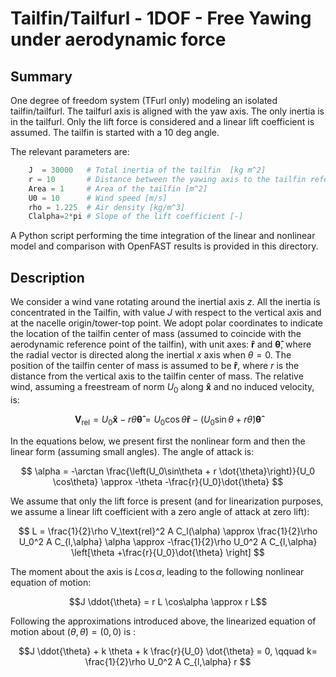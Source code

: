 # Tailfin/Tailfurl - 1DOF - Free Yawing under aerodynamic force

## Summary
One degree of freedom system (TFurl only) modeling an isolated tailfin/tailfurl.  The tailfurl axis is aligned with the yaw axis.  The only inertia is in the tailfurl. Only the lift force is considered and a linear lift coefficient is assumed. The tailfin is started with a 10 deg angle.

The relevant parameters are:

```python
    J  = 30000   # Total inertia of the tailfin  [kg m^2]
    r = 10       # Distance between the yawing axis to the tailfin reference point/aerodynamic center [m]
    Area = 1     # Area of the tailfin [m^2]
    U0 = 10      # Wind speed [m/s]
    rho = 1.225  # Air density [kg/m^3]
    Clalpha=2*pi # Slope of the lift coefficient [-]
```

A Python script performing the time integration of the linear and nonlinear model and comparison with OpenFAST results is provided in this directory.


## Description
We consider a wind vane rotating around the inertial axis $z$. All the inertia is concentrated in the Tailfin, with value $J$ with respect to the vertical axis and at the nacelle origin/tower-top point.
We adopt polar coordinates to indicate the location of the tailfin center of mass (assumed to coincide with the aerodynamic reference point of the tailfin), with unit axes:
$\boldsymbol{\hat{r}}$
and
$\boldsymbol{\hat{\theta}}$, where the radial vector is directed along the inertial $x$ axis when $\theta=0$. 
The position of the tailfin center of mass is assumed to be $\boldsymbol{\hat{r}}$, where $r$ is the distance from the vertical axis to the tailfin center of mass.
The relative wind, assuming a freestream of norm $U_0$ along $\boldsymbol{\hat{x}}$ and no induced velocity, is: 

$$ \boldsymbol{V}_\text{rel}= U_0  \boldsymbol{\hat{x}} - r \dot{\theta} \boldsymbol{\hat{\theta}} = U_0 \cos\theta \boldsymbol{\hat{r}} - \left(U_0\sin\theta + r \dot{\theta}\right) \boldsymbol{\hat{\theta}}$$


In the equations below, we present first the nonlinear form and then the linear form (assuming small angles). The angle of attack is:

$$ \alpha = -\arctan \frac{\left(U_0\sin\theta + r \dot{\theta}\right)}{U_0 \cos\theta} \approx -\theta -\frac{r}{U_0}\dot{\theta} $$



We assume that only the lift force is present (and for linearization purposes, we assume a linear lift coefficient with a zero angle of attack at zero lift):

$$ L = \frac{1}{2}\rho V_\text{rel}^2 A C_l(\alpha) \approx  \frac{1}{2}\rho U_0^2 A C_{l,\alpha} \alpha   \approx  -\frac{1}{2}\rho U_0^2 A C_{l,\alpha} \left[\theta +\frac{r}{U_0}\dot{\theta} \right] $$

The moment about the axis is $L\cos\alpha$, leading to the following nonlinear equation of motion:


   $$J \ddot{\theta} = r L \cos\alpha \approx r L$$

Following the approximations introduced above, the linearized equation of motion about $(\theta,\dot\theta)=(0,0)$ is :

   $$J \ddot{\theta} + k \theta  + k \frac{r}{U_0} \dot{\theta} = 0, \qquad  k= \frac{1}{2}\rho U_0^2 A C_{l,\alpha} r $$

